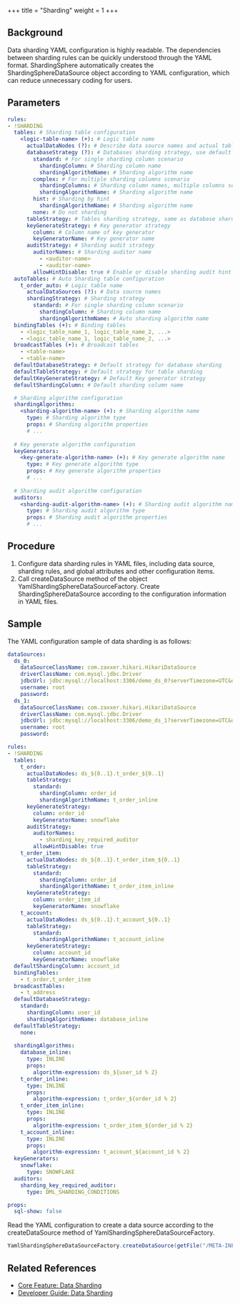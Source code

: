 +++
title = "Sharding"
weight = 1
+++

## Background

Data sharding YAML configuration is highly readable. The dependencies between sharding rules can be quickly understood through the YAML format. ShardingSphere automatically creates the ShardingSphereDataSource object according to YAML configuration, which can reduce unnecessary coding for users.

## Parameters

```yaml
rules:
- !SHARDING
  tables: # Sharding table configuration
    <logic-table-name> (+): # Logic table name
      actualDataNodes (?): # Describe data source names and actual tables (refer to Inline syntax rules)
      databaseStrategy (?): # Databases sharding strategy, use default databases sharding strategy if absent. sharding strategy below can choose only one.
        standard: # For single sharding column scenario
          shardingColumn: # Sharding column name
          shardingAlgorithmName: # Sharding algorithm name
        complex: # For multiple sharding columns scenario
          shardingColumns: # Sharding column names, multiple columns separated with comma
          shardingAlgorithmName: # Sharding algorithm name
        hint: # Sharding by hint
          shardingAlgorithmName: # Sharding algorithm name
        none: # Do not sharding
      tableStrategy: # Tables sharding strategy, same as database sharding strategy
      keyGenerateStrategy: # Key generator strategy
        column: # Column name of key generator
        keyGeneratorName: # Key generator name
      auditStrategy: # Sharding audit strategy
        auditorNames: # Sharding auditor name
          - <auditor-name>
          - <auditor-name>
        allowHintDisable: true # Enable or disable sharding audit hint
  autoTables: # Auto Sharding table configuration
    t_order_auto: # Logic table name
      actualDataSources (?): # Data source names
      shardingStrategy: # Sharding strategy
        standard: # For single sharding column scenario
          shardingColumn: # Sharding column name
          shardingAlgorithmName: # Auto sharding algorithm name
  bindingTables (+): # Binding tables
    - <logic_table_name_1, logic_table_name_2, ...> 
    - <logic_table_name_1, logic_table_name_2, ...> 
  broadcastTables (+): # Broadcast tables
    - <table-name>
    - <table-name>
  defaultDatabaseStrategy: # Default strategy for database sharding
  defaultTableStrategy: # Default strategy for table sharding
  defaultKeyGenerateStrategy: # Default Key generator strategy
  defaultShardingColumn: # Default sharding column name

  # Sharding algorithm configuration
  shardingAlgorithms:
    <sharding-algorithm-name> (+): # Sharding algorithm name
      type: # Sharding algorithm type
      props: # Sharding algorithm properties
      # ...
  
  # Key generate algorithm configuration
  keyGenerators:
    <key-generate-algorithm-name> (+): # Key generate algorithm name
      type: # Key generate algorithm type
      props: # Key generate algorithm properties
      # ...
  
  # Sharding audit algorithm configuration
  auditors:
    <sharding-audit-algorithm-name> (+): # Sharding audit algorithm name
      type: # Sharding audit algorithm type
      props: # Sharding audit algorithm properties
      # ...
```

## Procedure

1. Configure data sharding rules in YAML files, including data source, sharding rules, and global attributes and other configuration items.
2. Call createDataSource method of the object YamlShardingSphereDataSourceFactory. Create ShardingSphereDataSource according to the configuration information in YAML files.

## Sample

The YAML configuration sample of data sharding is as follows:

```yaml
dataSources:
  ds_0:
    dataSourceClassName: com.zaxxer.hikari.HikariDataSource
    driverClassName: com.mysql.jdbc.Driver
    jdbcUrl: jdbc:mysql://localhost:3306/demo_ds_0?serverTimezone=UTC&useSSL=false&useUnicode=true&characterEncoding=UTF-8
    username: root
    password:
  ds_1:
    dataSourceClassName: com.zaxxer.hikari.HikariDataSource
    driverClassName: com.mysql.jdbc.Driver
    jdbcUrl: jdbc:mysql://localhost:3306/demo_ds_1?serverTimezone=UTC&useSSL=false&useUnicode=true&characterEncoding=UTF-8
    username: root
    password:

rules:
- !SHARDING
  tables:
    t_order: 
      actualDataNodes: ds_${0..1}.t_order_${0..1}
      tableStrategy: 
        standard:
          shardingColumn: order_id
          shardingAlgorithmName: t_order_inline
      keyGenerateStrategy:
        column: order_id
        keyGeneratorName: snowflake
      auditStrategy:
        auditorNames:
          - sharding_key_required_auditor
        allowHintDisable: true
    t_order_item:
      actualDataNodes: ds_${0..1}.t_order_item_${0..1}
      tableStrategy:
        standard:
          shardingColumn: order_id
          shardingAlgorithmName: t_order_item_inline
      keyGenerateStrategy:
        column: order_item_id
        keyGeneratorName: snowflake
    t_account:
      actualDataNodes: ds_${0..1}.t_account_${0..1}
      tableStrategy:
        standard:
          shardingAlgorithmName: t_account_inline
      keyGenerateStrategy:
        column: account_id
        keyGeneratorName: snowflake
  defaultShardingColumn: account_id
  bindingTables:
    - t_order,t_order_item
  broadcastTables:
    - t_address
  defaultDatabaseStrategy:
    standard:
      shardingColumn: user_id
      shardingAlgorithmName: database_inline
  defaultTableStrategy:
    none:
  
  shardingAlgorithms:
    database_inline:
      type: INLINE
      props:
        algorithm-expression: ds_${user_id % 2}
    t_order_inline:
      type: INLINE
      props:
        algorithm-expression: t_order_${order_id % 2}
    t_order_item_inline:
      type: INLINE
      props:
        algorithm-expression: t_order_item_${order_id % 2}
    t_account_inline:
      type: INLINE
      props:
        algorithm-expression: t_account_${account_id % 2}
  keyGenerators:
    snowflake:
      type: SNOWFLAKE
  auditors:
    sharding_key_required_auditor:
      type: DML_SHARDING_CONDITIONS

props:
  sql-show: false
```

Read the YAML configuration to create a data source according to the createDataSource method of YamlShardingSphereDataSourceFactory.

```java
YamlShardingSphereDataSourceFactory.createDataSource(getFile("/META-INF/sharding-databases-tables.yaml"));
```

## Related References

- [Core Feature: Data Sharding](/en/features/sharding/)
- [Developer Guide: Data Sharding](/en/dev-manual/sharding/)
